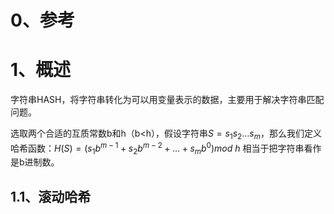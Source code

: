 # 0、参考



# 1、概述

字符串HASH，将字符串转化为可以用变量表示的数据，主要用于解决字符串匹配问题。

选取两个合适的互质常数b和h（b<h），假设字符串$S=s_1s_2\dots s_m$，那么我们定义哈希函数：$H(S)=(s_1b^{m-1}+s_2b^{m-2}+\dots+s_mb^0)mod\ h$ 相当于把字符串看作是b进制数。

## 1.1、滚动哈希

